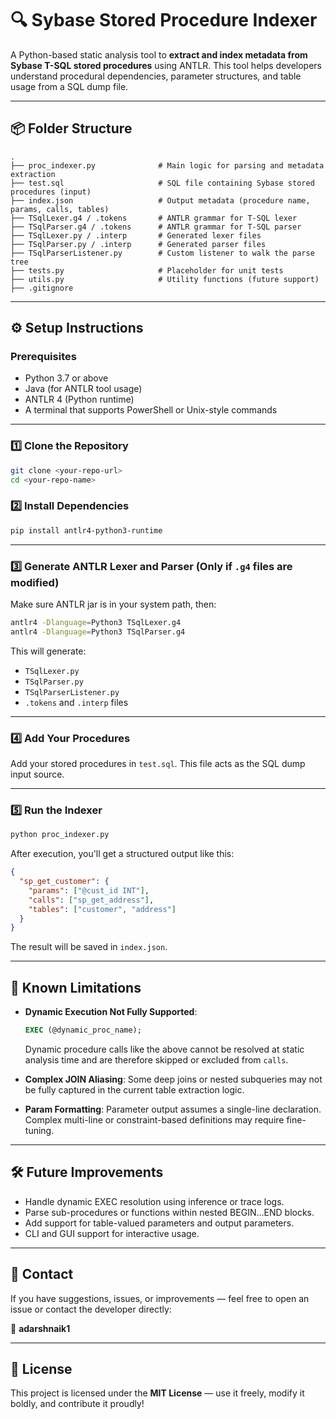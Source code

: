 # 🔍 Sybase Stored Procedure Indexer

A Python-based static analysis tool to **extract and index metadata from Sybase T-SQL stored procedures** using ANTLR. This tool helps developers understand procedural dependencies, parameter structures, and table usage from a SQL dump file.

---

## 📦 Folder Structure

```
.
├── proc_indexer.py              # Main logic for parsing and metadata extraction
├── test.sql                     # SQL file containing Sybase stored procedures (input)
├── index.json                   # Output metadata (procedure name, params, calls, tables)
├── TSqlLexer.g4 / .tokens       # ANTLR grammar for T-SQL lexer
├── TSqlParser.g4 / .tokens      # ANTLR grammar for T-SQL parser
├── TSqlLexer.py / .interp       # Generated lexer files
├── TSqlParser.py / .interp      # Generated parser files
├── TSqlParserListener.py        # Custom listener to walk the parse tree
├── tests.py                     # Placeholder for unit tests
├── utils.py                     # Utility functions (future support)
├── .gitignore

```

---

## ⚙️ Setup Instructions

### Prerequisites

- Python 3.7 or above
- Java (for ANTLR tool usage)
- ANTLR 4 (Python runtime)
- A terminal that supports PowerShell or Unix-style commands

---

### 1️⃣ Clone the Repository

```bash
git clone <your-repo-url>
cd <your-repo-name>
```

### 2️⃣ Install Dependencies

```bash
pip install antlr4-python3-runtime
```

---

### 3️⃣ Generate ANTLR Lexer and Parser (Only if `.g4` files are modified)

Make sure ANTLR jar is in your system path, then:

```bash
antlr4 -Dlanguage=Python3 TSqlLexer.g4
antlr4 -Dlanguage=Python3 TSqlParser.g4
```

This will generate:
- `TSqlLexer.py`
- `TSqlParser.py`
- `TSqlParserListener.py`
- `.tokens` and `.interp` files

---

### 4️⃣ Add Your Procedures

Add your stored procedures in `test.sql`. This file acts as the SQL dump input source.

---

### 5️⃣ Run the Indexer

```bash
python proc_indexer.py
```

After execution, you'll get a structured output like this:

```json
{
  "sp_get_customer": {
    "params": ["@cust_id INT"],
    "calls": ["sp_get_address"],
    "tables": ["customer", "address"]
  }
}
```

The result will be saved in `index.json`.

---

## 🛑 Known Limitations

- **Dynamic Execution Not Fully Supported**:
  ```sql
  EXEC (@dynamic_proc_name);
  ```
  Dynamic procedure calls like the above cannot be resolved at static analysis time and are therefore skipped or excluded from `calls`.

- **Complex JOIN Aliasing**: Some deep joins or nested subqueries may not be fully captured in the current table extraction logic.

- **Param Formatting**: Parameter output assumes a single-line declaration. Complex multi-line or constraint-based definitions may require fine-tuning.

---

## 🛠️ Future Improvements

- Handle dynamic EXEC resolution using inference or trace logs.
- Parse sub-procedures or functions within nested BEGIN...END blocks.
- Add support for table-valued parameters and output parameters.
- CLI and GUI support for interactive usage.

---

## 💬 Contact

If you have suggestions, issues, or improvements — feel free to open an issue or contact the developer directly:

📧 **adarshnaik1**

---

## 🪪 License

This project is licensed under the **MIT License** — use it freely, modify it boldly, and contribute it proudly!
